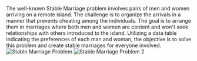 The well-known Stable Marriage problem involves pairs of men and women arriving on a remote island. 
The challenge is to organize the arrivals in a manner that prevents cheating among the individuals. 
The goal is to arrange them in marriages where both men and women are content and won't seek relationships with others introduced to the island. 
Utilizing a data table indicating the preferences of each man and woman, the objective is to solve this problem and create stable marriages for everyone involved.
![Stable Marriage Problem](https://github.com/MikdadA/Projects/assets/73249665/c20079b0-590c-49a9-bf5a-c73ac76676b9)
![Stable Marriage Problem 2](https://github.com/MikdadA/Projects/assets/73249665/24d89947-a040-4b5e-8131-1fe0142bb284)
